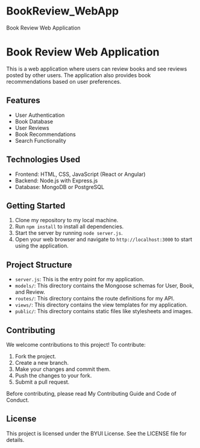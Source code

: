 # BookReview_WebApp
Book Review Web Application
# Book Review Web Application

This is a web application where users can review books and see reviews posted by other users. The application also provides book recommendations based on user preferences.

## Features

- User Authentication
- Book Database
- User Reviews
- Book Recommendations
- Search Functionality

## Technologies Used

- Frontend: HTML, CSS, JavaScript (React or Angular)
- Backend: Node.js with Express.js
- Database: MongoDB or PostgreSQL

## Getting Started

1. Clone my repository to my local machine.
2. Run `npm install` to install all dependencies.
3. Start the server by running `node server.js`.
4. Open your web browser and navigate to `http://localhost:3000` to start using the application.

## Project Structure

- `server.js`: This is the entry point for my application.
- `models/`: This directory contains the Mongoose schemas for User, Book, and Review.
- `routes/`: This directory contains the route definitions for my API.
- `views/`: This directory contains the view templates for my application.
- `public/`: This directory contains static files like stylesheets and images.

## Contributing

We welcome contributions to this project! To contribute:

1. Fork the project.
2. Create a new branch.
3. Make your changes and commit them.
4. Push the changes to your fork.
5. Submit a pull request.

Before contributing, please read My Contributing Guide and Code of Conduct.

## License

This project is licensed under the  BYUI License. See the LICENSE file for details.
